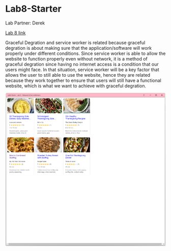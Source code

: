 # Lab8-Starter

Lab Partner: Derek

[Lab 8 link](https://bobbyyuuuu.github.io/Lab8-Starter/)

Graceful Degration and service worker is related because graceful degration is about making sure that the application/software will work properly under different conditions. Since service worker is able to allow the website to function properly even without network, it is a method of graceful degration since having no internet access is a condition that our users might face. In that situation, service worker will be a key factor that allows the user to still able to use the website, hence they are related because they work together to ensure that users will still have a functional website, which is what we want to achieve with graceful degration.

![pwa.png](./pwa.png)